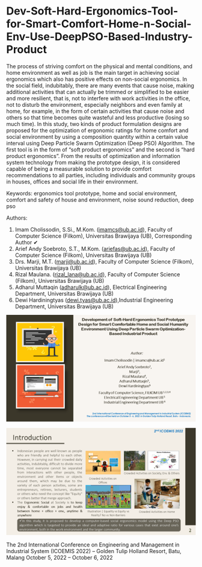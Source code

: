 # Dev-Soft-Hard-Ergonomics-Tool-for-Smart-Comfort-Home-n-Social-Env-Use-DeepPSO-Based-Industry-Product

The process of striving comfort on the physical and mental conditions, and home environment as well as job is the main target in achieving social ergonomics which also has positive effects on non-social ergonomics. In the social field, indubitably, there are many events that cause noise, making additional activities that can actually be trimmed or simplified to be easier and more resilient, that is, not to interfere with work activities in the office, not to disturb the environment, especially neighbors and even family at home, for example, in the form of certain activities that cause noise and others so that time becomes quite wasteful and less productive (losing so much time). In this study, two kinds of product formulation designs are proposed for the optimization of ergonomic ratings for home comfort and social environment by using a composition quantity within a certain value interval using Deep Particle Swarm Optimization (Deep PSO) Algorithm. The first tool is in the form of “soft product ergonomics” and the second is “hard product ergonomics”. From the results of optimization and information system technology from making the prototype design, it is considered capable of being a measurable solution to provide comfort recommendations to all parties, including individuals and community groups in houses, offices and social life in their environment.

Keywords: ergonomics tool prototype, home and social environment, comfort and safety of house and environment, noise sound reduction, deep pso

Authors:
1. Imam Cholissodin, S.Si., M.Kom. (imamcs@ub.ac.id), Faculty of Computer Science (Filkom), Universitas Brawijaya (UB), Corresponding Author ✔
2. Arief Andy Soebroto, S.T., M.Kom. (ariefas@ub.ac.id), Faculty of Computer Science (Filkom), Universitas Brawijaya (UB)
3. Drs. Marji, M.T. (marji@ub.ac.id), Faculty of Computer Science (Filkom), Universitas Brawijaya (UB)
4. Rizal Maulana. (rizal_lana@ub.ac.id), Faculty of Computer Science (Filkom), Universitas Brawijaya (UB)
5. Adharul Muttaqin (adharulk@ub.ac.id), Electrical Engineering Department, Universitas Brawijaya (UB)
6. Dewi Hardiningtyas (dewi.tyas@ub.ac.id),Industrial Engineering Department, Universitas Brawijaya (UB)

![image](https://raw.githubusercontent.com/imamcs19/Dev-Soft-Hard-Ergonomics-Tool-for-Smart-Comfort-Home-n-Social-Env-Use-DeepPSO-Based-Industry-Product/main/PPT%20-%20ICOEMIS%202022%20-%20Social%20Ergonomic%20Apps%20-%20Cover%20%20v1.09.png)

![image](https://raw.githubusercontent.com/imamcs19/Dev-Soft-Hard-Ergonomics-Tool-for-Smart-Comfort-Home-n-Social-Env-Use-DeepPSO-Based-Industry-Product/main/PPT%20-%20ICOEMIS%202022%20-%20Social%20Ergonomic%20Apps%20-%20Intro%20v2.01.png)


The 2nd International Conference on Engineering and Management in Industrial System (ICOEMIS 2022) – Golden Tulip Holland Resort, Batu, Malang
October 5, 2022 – October 6, 2022

